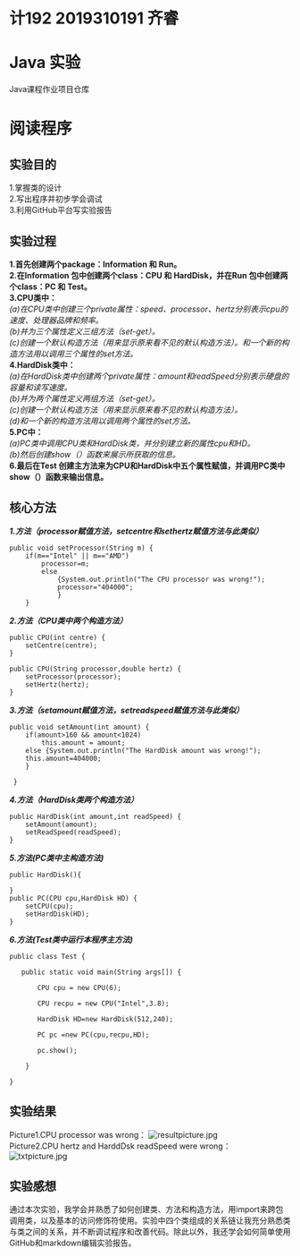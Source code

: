 # 计192 2019310191 齐睿
# Java 实验
Java课程作业项目仓库
# 阅读程序
## 实验目的
1.掌握类的设计  
2.写出程序并初步学会调试  
3.利用GitHub平台写实验报告  
## 实验过程
**1.首先创建两个package：Information 和 Run。  
2.在Information 包中创建两个class：CPU 和 HardDisk，并在Run 包中创建两个class：PC 和 Test。  
3.CPU类中：**  
*(a)在CPU类中创建三个private属性：speed、processor、hertz分别表示cpu的速度、处理器品牌和频率。    
(b)并为三个属性定义三组方法（set-get）。   
(c)创建一个默认构造方法（用来显示原来看不见的默认构造方法）。和一个新的构造方法用以调用三个属性的set方法。*    
**4.HardDisk类中：**  
*(a)在HardDisk类中创建两个private属性：amount和readSpeed分别表示硬盘的容量和读写速度。    
(b)并为两个属性定义两组方法（set-get）。   
(c)创建一个默认构造方法（用来显示原来看不见的默认构造方法）。  
(d)和一个新的构造方法用以调用两个属性的set方法。*    
**5.PC中：**  
*(a)PC类中调用CPU类和HardDisk类，并分别建立新的属性cpu和HD。    
(b)然后创建show（）函数来展示所获取的信息。*    
**6.最后在Test 创建主方法来为CPU和HardDisk中五个属性赋值，并调用PC类中show（）函数来输出信息。**

## 核心方法  

***1.方法（processor赋值方法，setcentre和sethertz赋值方法与此类似）***
```
public void setProcessor(String m) {
	if(m=="Intel" || m=="AMD")
		processor=m;
	    else 
	    	{System.out.println("The CPU processor was wrong!");
	    	processor="404000";
	    	}
	}
``` 
***2.方法（CPU类中两个构造方法）***  
```
public CPU(int centre) {
	setCentre(centre);	
}

public CPU(String processor,double hertz) {
	setProcessor(processor);
	setHertz(hertz);
}

``` 
***3.方法（setamount赋值方法，setreadspeed赋值方法与此类似）***
```
public void setAmount(int amount) {
	if(amount>160 && amount<1024)
        this.amount = amount;
	else {System.out.println("The HardDisk amount was wrong!");
	this.amount=404000;
	}

 }
``` 
***4.方法（HardDisk类两个构造方法）***
```
public HardDisk(int amount,int readSpeed) {
	setAmount(amount);
	setReadSpeed(readSpeed);
}
```
***5.方法(PC类中主构造方法)***
``` 
public HardDisk(){
	
}
public PC(CPU cpu,HardDisk HD) {
	setCPU(cpu);
	setHardDisk(HD);
}
```
***6.方法(Test类中运行本程序主方法)***
``` 
public class Test {

   public static void main(String args[]) {

       CPU cpu = new CPU(6);
       
       CPU recpu = new CPU("Intel",3.8);

       HardDisk HD=new HardDisk(512,240);

       PC pc =new PC(cpu,recpu,HD);

       pc.show();

    }

}
```
## 实验结果
Picture1.CPU processor was wrong：
![resultpicture.jpg](https://i.loli.net/2020/12/10/PhkOlbEYTfL2cCx.jpg)  
Picture2.CPU hertz and HarddDsk readSpeed were wrong： 
![txtpicture.jpg](https://i.loli.net/2020/12/10/MJASKNjVdz5xcYW.jpg) 

## 实验感想  
通过本次实验，我学会并熟悉了如何创建类、方法和构造方法，用import来跨包调用类，以及基本的访问修饰符使用。实验中四个类组成的关系链让我充分熟悉类与类之间的关系，并不断调试程序和改善代码。除此以外，我还学会如何简单使用GitHub和markdown编辑实验报告。
